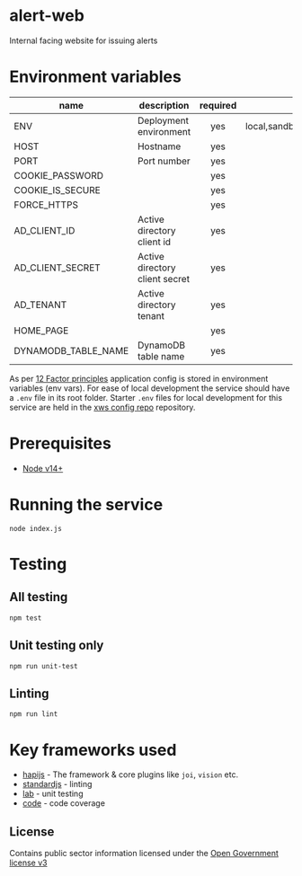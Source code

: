 # alert-web

Internal facing website for issuing alerts

# Environment variables

| name                    | description                    | required   | valid                         |
| ----------              | ------------------             | :--------: | :---------------------------: |
| ENV                     | Deployment environment         | yes        | local,sandbox,test,production |
| HOST                    | Hostname                       | yes        |                               |
| PORT                    | Port number                    | yes        |                               |
| COOKIE_PASSWORD         |                                | yes        |                               |
| COOKIE_IS_SECURE        |                                | yes        |                               |
| FORCE_HTTPS             |                                | yes        |                               |
| AD_CLIENT_ID            | Active directory client id     | yes        |                               |
| AD_CLIENT_SECRET        | Active directory client secret | yes        |                               |
| AD_TENANT               | Active directory tenant        | yes        |                               |
| HOME_PAGE               |                                | yes        |                               |
| DYNAMODB_TABLE_NAME     | DynamoDB table name            | yes        |                               |

As per [12 Factor principles](https://12factor.net/config) application config is stored in environment variables (env vars). For ease of local development the service should have a `.env` file in its root folder. Starter `.env` files for local development for this service are held in the [xws config repo](https://github.com/DEFRA/flood-xws-config/tree/master/flood-xws-alert-web) repository.

# Prerequisites

* [Node v14+](https://nodejs.org/en/download/)

# Running the service

`node index.js`

# Testing

## All testing

`npm test`

## Unit testing only

`npm run unit-test`

## Linting

`npm run lint`

# Key frameworks used

- [hapijs](https://github.com/hapijs/hapi) - The framework & core plugins like `joi`, `vision` etc.
- [standardjs](http://standardjs.com/) - linting
- [lab](https://github.com/hapijs/lab) - unit testing
- [code](https://github.com/hapijs/code) - code coverage

## License

Contains public sector information licensed under the [Open Government license v3](./LICENCE)
